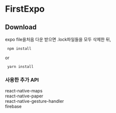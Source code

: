 # FirstExpo
## Download 
  expo file을처음 다운 받으면 .lock파일들을 모두 삭제한 뒤,
  <pre><code> npm install</code></pre>     
  or     
 <pre><code> yarn install </code></pre>
    
### 사용한 추가 API   
react-native-maps   
react-native-paper   
react-native-gesture-handler   
firebase    

